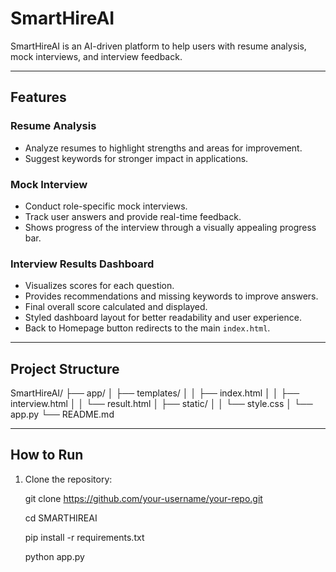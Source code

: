 # SmartHireAI

SmartHireAI is an AI-driven platform to help users with resume analysis, mock interviews, and interview feedback.  

---

## Features

### Resume Analysis
- Analyze resumes to highlight strengths and areas for improvement.
- Suggest keywords for stronger impact in applications.

### Mock Interview
- Conduct role-specific mock interviews.
- Track user answers and provide real-time feedback.
- Shows progress of the interview through a visually appealing progress bar.

### Interview Results Dashboard
- Visualizes scores for each question.
- Provides recommendations and missing keywords to improve answers.
- Final overall score calculated and displayed.
- Styled dashboard layout for better readability and user experience.
- Back to Homepage button redirects to the main `index.html`.

---
## **Project Structure**

SmartHireAI/
├── app/
│ ├── templates/
│ │ ├── index.html
│ │ ├── interview.html
│ │ └── result.html
│ ├── static/
│ │ └── style.css
│ └── app.py
└── README.md


---

## How to Run

1. Clone the repository:  
   
   git clone https://github.com/your-username/your-repo.git

   cd SMARTHIREAI

   pip install -r requirements.txt

   python app.py 

